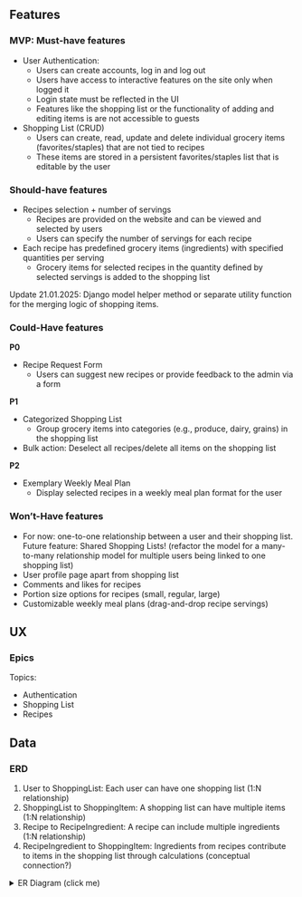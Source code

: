 ## Features

### MVP: Must-have features

- User Authentication:
  - Users can create accounts, log in and log out
  - Users have access to interactive features on the site only when logged it
  - Login state must be reflected in the UI
  - Features like the shopping list or the functionality of adding and editing items is are not accessible to guests
- Shopping List (CRUD)
  - Users can create, read, update and delete individual grocery items (favorites/staples) that are not tied to recipes
  - These items are stored in a persistent favorites/staples list that is editable by the user

### Should-have features

- Recipes selection + number of servings
  - Recipes are provided on the website and can be viewed and selected by users
  - Users can specify the number of servings for each recipe
- Each recipe has predefined grocery items (ingredients) with specified quantities per serving
  - Grocery items for selected recipes in the quantity defined by selected servings is added to the shopping list

Update 21.01.2025:
Django model helper method or separate utility function for the merging logic of shopping items.

### Could-Have features

**P0**
- Recipe Request Form
  - Users can suggest new recipes or provide feedback to the admin via a form

**P1**
- Categorized Shopping List
  - Group grocery items into categories (e.g., produce, dairy, grains) in the shopping list
- Bulk action: Deselect all recipes/delete all items on the shopping list

**P2**
- Exemplary Weekly Meal Plan
  - Display selected recipes in a weekly meal plan format for the user

### Won’t-Have features

- For now: one-to-one relationship between a user and their shopping list. Future feature: Shared Shopping Lists! (refactor the model for a many-to-many relationship model for multiple users being linked to one shopping list)
- User profile page apart from shopping list
- Comments and likes for recipes
- Portion size options for recipes (small, regular, large)
- Customizable weekly meal plans (drag-and-drop recipe servings)

## UX 

### Epics

Topics: 
- Authentication 
- Shopping List
- Recipes

## Data

### ERD 

1. User to ShoppingList: Each user can have one shopping list (1:N relationship)
2. ShoppingList to ShoppingItem: A shopping list can have multiple items (1:N relationship)
3. Recipe to RecipeIngredient: A recipe can include multiple ingredients (1:N relationship)
4. RecipeIngredient to ShoppingItem: Ingredients from recipes contribute to items in the shopping list through calculations (conceptual connection?)

<details>
<summary>ER Diagram (click me)</summary>

![ER Diagram](assets/images/ShoppingListERD.png)

</details>